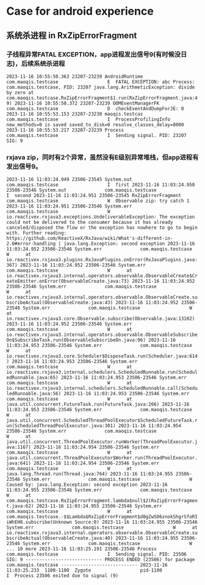 

# Case for android experience

## 系统杀进程 in RxZipErrorFragment

### 子线程异常FATAL EXCEPTION，app进程发出信号9(有时候没日志)，后续系统杀进程

`
2023-11-16 10:55:50.363 23207-23239 AndroidRuntime          com.maoqis.testcase                  E  FATAL EXCEPTION: abc
Process: com.maoqis.testcase, PID: 23207
java.lang.ArithmeticException: divide by zero
at com.maoqis.testcase.RxZipErrorFragment$1.run(RxZipErrorFragment.java:49)
2023-11-16 10:55:50.372 23207-23239 OOMEventManagerFK       com.maoqis.testcase                  D  checkEventAndDumpForJE: 0
2023-11-16 10:55:53.153 23207-23230 maoqis.testcas          com.maoqis.testcase                  I  ProcessProfilingInfo new_methods=0 is saved saved_to_disk=0 resolve_classes_delay=8000
2023-11-16 10:55:53.217 23207-23239 Process                 com.maoqis.testcase                  I  Sending signal. PID: 23207 SIG: 9
`

### rxjava zip，同时有2个异常，虽然没有E级别异常堆栈，但app进程有发出信号9。

`
2023-11-16 11:03:24.949 23506-23545 System.out              com.maoqis.testcase                  I  first
2023-11-16 11:03:24.950 23506-23546 System.out              com.maoqis.testcase                  I  second
2023-11-16 11:03:24.951 23506-23545 RxZipErrorFragment      com.maoqis.testcase                  W  Observable zip: try catch 1
2023-11-16 11:03:24.951 23506-23546 System.err              com.maoqis.testcase                  W  io.reactivex.rxjava3.exceptions.UndeliverableException: The exception could not be delivered to the consumer because it has already canceled/disposed the flow or the exception has nowhere to go to begin with. Further reading: https://github.com/ReactiveX/RxJava/wiki/What's-different-in-2.0#error-handling | java.lang.Exception: second exception
2023-11-16 11:03:24.952 23506-23546 System.err              com.maoqis.testcase                  W  	at io.reactivex.rxjava3.plugins.RxJavaPlugins.onError(RxJavaPlugins.java:367)
2023-11-16 11:03:24.952 23506-23546 System.err              com.maoqis.testcase                  W  	at io.reactivex.rxjava3.internal.operators.observable.ObservableCreate$CreateEmitter.onError(ObservableCreate.java:73)
2023-11-16 11:03:24.952 23506-23546 System.err              com.maoqis.testcase                  W  	at io.reactivex.rxjava3.internal.operators.observable.ObservableCreate.subscribeActual(ObservableCreate.java:43)
2023-11-16 11:03:24.952 23506-23546 System.err              com.maoqis.testcase                  W  	at io.reactivex.rxjava3.core.Observable.subscribe(Observable.java:13102)
2023-11-16 11:03:24.952 23506-23546 System.err              com.maoqis.testcase                  W  	at io.reactivex.rxjava3.internal.operators.observable.ObservableSubscribeOn$SubscribeTask.run(ObservableSubscribeOn.java:96)
2023-11-16 11:03:24.953 23506-23546 System.err              com.maoqis.testcase                  W  	at io.reactivex.rxjava3.core.Scheduler$DisposeTask.run(Scheduler.java:614)
2023-11-16 11:03:24.953 23506-23546 System.err              com.maoqis.testcase                  W  	at io.reactivex.rxjava3.internal.schedulers.ScheduledRunnable.run(ScheduledRunnable.java:65)
2023-11-16 11:03:24.953 23506-23546 System.err              com.maoqis.testcase                  W  	at io.reactivex.rxjava3.internal.schedulers.ScheduledRunnable.call(ScheduledRunnable.java:56)
2023-11-16 11:03:24.953 23506-23546 System.err              com.maoqis.testcase                  W  	at java.util.concurrent.FutureTask.run(FutureTask.java:266)
2023-11-16 11:03:24.953 23506-23546 System.err              com.maoqis.testcase                  W  	at java.util.concurrent.ScheduledThreadPoolExecutor$ScheduledFutureTask.run(ScheduledThreadPoolExecutor.java:301)
2023-11-16 11:03:24.954 23506-23546 System.err              com.maoqis.testcase                  W  	at java.util.concurrent.ThreadPoolExecutor.runWorker(ThreadPoolExecutor.java:1167)
2023-11-16 11:03:24.954 23506-23546 System.err              com.maoqis.testcase                  W  	at java.util.concurrent.ThreadPoolExecutor$Worker.run(ThreadPoolExecutor.java:641)
2023-11-16 11:03:24.954 23506-23546 System.err              com.maoqis.testcase                  W  	at java.lang.Thread.run(Thread.java:764)
2023-11-16 11:03:24.955 23506-23546 System.err              com.maoqis.testcase                  W  Caused by: java.lang.Exception: second exception
2023-11-16 11:03:24.955 23506-23546 System.err              com.maoqis.testcase                  W  	at com.maoqis.testcase.RxZipErrorFragment.lambda$null$2(RxZipErrorFragment.java:62)
2023-11-16 11:03:24.955 23506-23546 System.err              com.maoqis.testcase                  W  	at com.maoqis.testcase.-$$Lambda$RxZipErrorFragment$d0gZw506znokShgrSfoRIiWhEH8.subscribe(Unknown Source:0)
2023-11-16 11:03:24.955 23506-23546 System.err              com.maoqis.testcase                  W  	at io.reactivex.rxjava3.internal.operators.observable.ObservableCreate.subscribeActual(ObservableCreate.java:40)
2023-11-16 11:03:24.955 23506-23546 System.err              com.maoqis.testcase                  W  	... 10 more
2023-11-16 11:03:25.191 23506-23546 Process                 com.maoqis.testcase                  I  Sending signal. PID: 23506 SIG: 9
---------------------------- PROCESS ENDED (23506) for package com.maoqis.testcase ----------------------------
2023-11-16 11:03:25.233  1100-1100  Zygote                  pid-1100                             I  Process 23506 exited due to signal (9)
`